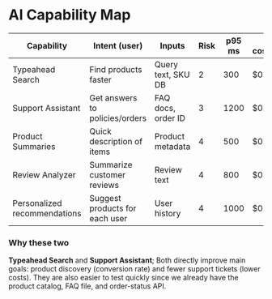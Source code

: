 # AI Capability Map

| Capability              | Intent (user)                     | Inputs             | Risk | p95 ms | Est. cost/action | Fallback                  | Selected |
|-------------------------|-----------------------------------|--------------------|------|--------|------------------|---------------------------|:-------:|
| Typeahead Search        | Find products faster              | Query text, SKU DB | 2    | 300    | $0.004           | Default keyword search    | ✅ |
| Support Assistant       | Get answers to policies/orders    | FAQ docs, order ID | 3    | 1200   | $0.09            | Hand off to live support  | ✅ |
| Product Summaries       | Quick description of items        | Product metadata   | 4    | 500    | $0.01            | Use stored description    |   |
| Review Analyzer         | Summarize customer reviews        | Review text        | 4    | 800    | $0.05            | Show full reviews         |   |
| Personalized recommendations       | Suggest products for each user    | User history       | 4    | 1000   | $0.07            | Show popular items        |   |

### Why these two
**Typeahead Search** and **Support Assistant**; Both directly improve main goals: product discovery (conversion rate) and fewer support tickets (lower costs). They are also easier to test quickly since we already have the product catalog, FAQ file, and order-status API.
